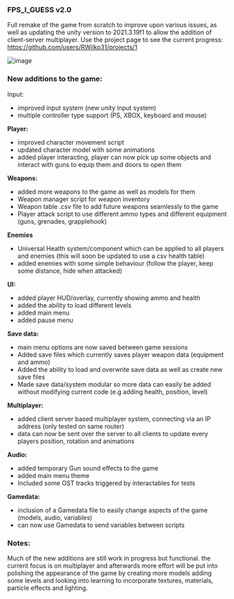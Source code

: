 ### FPS_I_GUESS v2.0
Full remake of the game from scratch to improve upon various issues, as well as updating the unity version to 2021.3.19f1 to allow the addition of client-server multiplayer.
Use the project page to see the current progress: https://github.com/users/RWilko31/projects/1

![image](https://user-images.githubusercontent.com/92086002/223248146-e062eac8-add3-4389-a1b2-a23d99b1dc63.png)


### New additions to the game:
Input:
- improved input system (new unity input system)
- multiple controller type support (PS, XBOX, keyboard and mouse)

**Player:**
- improved character movement script
- updated character model with some animations
- added player interacting, player can now pick up some objects and interact with guns to equip them and doors to open them

**Weapons:**
- added more weapons to the game as well as models for them
- Weapon manager script for weapon inventory
- Weapon table .csv file to add future weapons seamlessly to the game
- Player attack script to use different ammo types and different equipment (guns, grenades, grapplehook)

**Enemies**
- Universal Health system/component which can be applied to all players and enemies  (this will soon be updated to use a csv health table)
- added enemies with some simple behaviour (follow the player, keep some distance, hide when attacked)

**UI:**
- added player HUD/overlay, currently showing ammo and health
- added the ability to load different levels
- added main menu
- added pause menu

**Save data:**
- main menu options are now saved between game sessions
- Added save files which currently saves player weapon data (equipment and ammo)
- Added the ability to load and overwrite save data as well as create new save files
- Made save data/system modular so more data can easily be added without modifying current code (e.g adding health, position, level)

**Multiplayer:**
- added client server based multiplayer system, connecting via an IP address (only tested on same router)
- data can now be sent over the server to all clients to update every players position, rotation and animations

**Audio:**
- added temporary Gun sound effects to the game 
- added main menu theme 
- Included some OST tracks triggered by interactables for tests 

**Gamedata:**
- inclusion of a Gamedata file to easily change aspects of the game (models, audio, variables)
- can now use Gamedata to send variables between scripts

### Notes:
Much of the new additions are still work in progress but functional.
the current focus is on multiplayer and afterwards more effort will be put into polishing the appearance of the game by creating more models adding some levels and looking into learning to incorporate textures, materials, particle effects and lighting.

